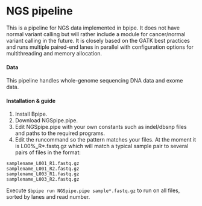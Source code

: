 # NGS pipeline
This is a pipeline for NGS data implemented in bpipe. It does not have normal variant calling but will rather include a module for cancer/normal variant calling in the future. It is closely based on the GATK best practices and runs multiple paired-end lanes in parallel with configuration options for multithreading and memory allocation.

#### Data
This pipeline handles whole-genome sequencing DNA data and exome data.

#### Installation & guide

1. Install Bpipe.
2. Download NGSpipe.pipe.
3. Edit NGSpipe.pipe with your own constants such as indel/dbsnp files and paths to the required programs.
4. Edit the runcommand so the pattern matches your files. At the moment it is L00%_R*.fastq.gz which will match a typical sample pair to several pairs of files in the format:
```
samplename_L001_R1.fastq.gz
samplename_L001_R2.fastq.gz
samplename_L003_R1.fastq.gz
samplename_L003_R2.fastq.gz
```

Execute `$bpipe run NGSpipe.pipe sample*.fastq.gz` to run on all files, sorted by lanes and read number.


